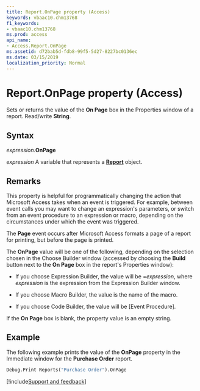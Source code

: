 ```yaml
---
title: Report.OnPage property (Access)
keywords: vbaac10.chm13768
f1_keywords:
- vbaac10.chm13768
ms.prod: access
api_name:
- Access.Report.OnPage
ms.assetid: d72bab5d-fdb8-99f5-5d27-8227bc0136ec
ms.date: 03/15/2019
localization_priority: Normal
---
```



# Report.OnPage property (Access)

Sets or returns the value of the **On Page** box in the Properties window of a report. Read/write **String**.


## Syntax

_expression_.**OnPage**

_expression_ A variable that represents a **[Report](Access.Report.md)** object.


## Remarks

This property is helpful for programmatically changing the action that Microsoft Access takes when an event is triggered. For example, between event calls you may want to change an expression's parameters, or switch from an event procedure to an expression or macro, depending on the circumstances under which the event was triggered. 

The **Page** event occurs after Microsoft Access formats a page of a report for printing, but before the page is printed.

The **OnPage** value will be one of the following, depending on the selection chosen in the Choose Builder window (accessed by choosing the **Build** button next to the **On Page** box in the report's Properties window):

- If you choose Expression Builder, the value will be =_expression_, where _expression_ is the expression from the Expression Builder window.
    
- If you choose Macro Builder, the value is the name of the macro. 
    
- If you choose Code Builder, the value will be [Event Procedure]. 
    
If the **On Page** box is blank, the property value is an empty string.


## Example

The following example prints the value of the **OnPage** property in the Immediate window for the **Purchase Order** report.

```vb
Debug.Print Reports("Purchase Order").OnPage
```



[!include[Support and feedback](~/includes/feedback-boilerplate.md)]